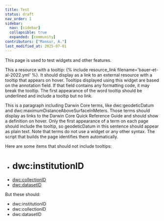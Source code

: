 ```yaml
---
title: Test
status: draft
nav_order: 1
sidebar:
  nav: [sidebar]
  collapsible: true
  expanded: [community]
contributors: ["Mansur, A."]
last_modified_at: 2025-07-01
---
```


This page is used to test widgets and other features.

This a resource with a tooltip: {% include resource_link filename='bauer-et-al-2022.yml' %}. It should display as a link to an external resource with a tooltip that appears on hover. Tooltips displayed using this widget are based on the annotation field. If that field contains any formatting code, it may break the tooltip. The first appearance of the word tooltip should be underlined and include a tooltip but no link.

This is a paragraph including Darwin Core terms, like dwc:geodeticDatum and dwc:maximumDistanceAboveSurfaceInMeters. Those terms should display as links to the Darwin Core Quick Reference Guide and should show a definition on hover. Only the first appearance of a term on each page should include the tooltip, so geodeticDatum in this sentence should appear as plain text. Note that terms do not use a widget or any other syntax. The script that builds the page identifies them automatically.

Here are some items that should not include tooltips:

- # dwc:institutionID
- [dwc:collectionID](#link)
- <a href="#top">dwc:datasetID</a>

But these should: 

- dwc:institutionID
- dwc:collectionID
- dwc:datasetID